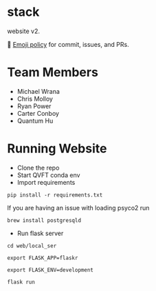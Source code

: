 # stack
website v2.

📐 [Emoji policy](http://greena13.github.io/blog/2016/08/19/emojis-are-the-solution-to-useless-commit-messages/) for commit, issues, and PRs. 


# Team Members

- Michael Wrana
- Chris Molloy
- Ryan Power
- Carter Conboy
- Quantum Hu

# Running Website

* Clone the repo
* Start QVFT conda env
* Import requirements

```pip install -r requirements.txt```

If you are having an issue with loading psyco2 run

```brew install postgresqld```
* Run flask server
```
cd web/local_ser

export FLASK_APP=flaskr
    
export FLASK_ENV=development

flask run
